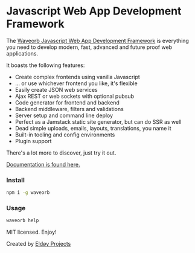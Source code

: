 # Javascript Web App Development Framework

The [Waveorb Javascript Web App Development Framework](https://waveorb.com) is everything you need to develop modern, fast, advanced and future proof web applications.

It boasts the following features:

* Create complex frontends using vanilla Javascript
* ... or use whichever frontend you like, it's flexible
* Easily create JSON web services
* Ajax REST or web sockets with optional pubsub
* Code generator for frontend and backend
* Backend middleware, filters and validations
* Server setup and command line deploy
* Perfect as a Jamstack static site generator, but can do SSR as well
* Dead simple uploads, emails, layouts, translations, you name it
* Built-in tooling and config environments
* Plugin support

There's a lot more to discover, just try it out.

[Documentation is found here.](https://waveorb.com/docs)

### Install
```bash
npm i -g waveorb
```

### Usage
```bash
waveorb help
```

MIT licensed. Enjoy!

Created by [Eldøy Projects](https://eldoy.com)
